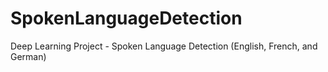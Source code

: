 # SpokenLanguageDetection
Deep Learning Project - Spoken Language Detection (English, French, and German)
